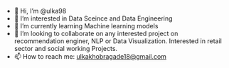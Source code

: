 - 👋 Hi, I’m @ulka98
- 👀 I’m interested in Data Sceince and Data Engineering
- 🌱 I’m currently learning Machine learning models
- 💞️ I’m looking to collaborate on any interested project on recommendation enginer, NLP or Data Visualization. Interested in retail sector and social working Projects.
- 📫 How to reach me: ulkakhobragade18@gmail.com

<!---
ulka98/ulka98 is a ✨ special ✨ repository because its `README.md` (this file) appears on your GitHub profile.
You can click the Preview link to take a look at your changes.
--->
